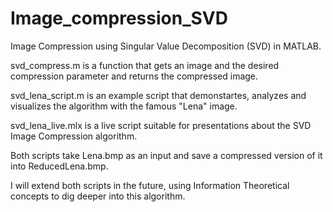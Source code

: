 # Image_compression_SVD
Image Compression using Singular Value Decomposition (SVD) in MATLAB.

svd_compress.m is a function that gets an image and the desired compression parameter and returns the compressed image.

svd_lena_script.m is an example script that demonstartes, analyzes and visualizes the algorithm with the famous "Lena" image.

svd_lena_live.mlx is a live script suitable for presentations about the SVD Image Compression algorithm.

Both scripts take Lena.bmp as an input and save a compressed version of it into ReducedLena.bmp.

I will extend both scripts in the future, using Information Theoretical concepts to dig deeper into this algorithm.
